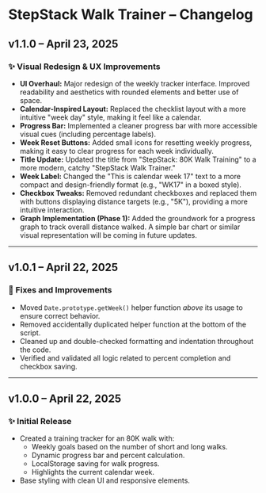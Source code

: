 # StepStack Walk Trainer – Changelog

## v1.1.0 – April 23, 2025

### ✨ Visual Redesign & UX Improvements
- **UI Overhaul:** Major redesign of the weekly tracker interface. Improved readability and aesthetics with rounded elements and better use of space.  
- **Calendar-Inspired Layout:** Replaced the checklist layout with a more intuitive "week day" style, making it feel like a calendar.  
- **Progress Bar:** Implemented a cleaner progress bar with more accessible visual cues (including percentage labels).  
- **Week Reset Buttons:** Added small icons for resetting weekly progress, making it easy to clear progress for each week individually.  
- **Title Update:** Updated the title from "StepStack: 80K Walk Training" to a more modern, catchy "StepStack Walk Trainer."  
- **Week Label:** Changed the "This is calendar week 17" text to a more compact and design-friendly format (e.g., "WK17" in a boxed style).  
- **Checkbox Tweaks:** Removed redundant checkboxes and replaced them with buttons displaying distance targets (e.g., "5K"), providing a more intuitive interaction.  
- **Graph Implementation (Phase 1):** Added the groundwork for a progress graph to track overall distance walked. A simple bar chart or similar visual representation will be coming in future updates.  

---

## v1.0.1 – April 22, 2025

### 🔧 Fixes and Improvements
- Moved `Date.prototype.getWeek()` helper function *above* its usage to ensure correct behavior.
- Removed accidentally duplicated helper function at the bottom of the script.
- Cleaned up and double-checked formatting and indentation throughout the code.
- Verified and validated all logic related to percent completion and checkbox saving.

---

## v1.0.0 – April 22, 2025

### ✨ Initial Release
- Created a training tracker for an 80K walk with:
  - Weekly goals based on the number of short and long walks.
  - Dynamic progress bar and percent calculation.
  - LocalStorage saving for walk progress.
  - Highlights the current calendar week.
- Base styling with clean UI and responsive elements.
